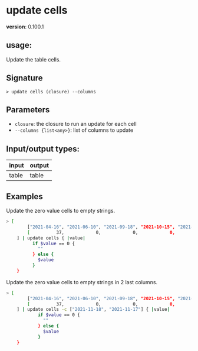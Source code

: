 # update cells

**version**: 0.100.1

## **usage**:

Update the table cells.

## Signature

`> update cells (closure) --columns`

## Parameters

- `closure`: the closure to run an update for each cell
- `--columns {list<any>}`: list of columns to update

## Input/output types:

| input | output |
| ----- | ------ |
| table | table  |

## Examples

Update the zero value cells to empty strings.

```bash
> [
        ["2021-04-16", "2021-06-10", "2021-09-18", "2021-10-15", "2021-11-16", "2021-11-17", "2021-11-18"];
        [          37,            0,            0,            0,           37,            0,            0]
    ] | update cells { |value|
          if $value == 0 {
            ""
          } else {
            $value
          }
    }
```

Update the zero value cells to empty strings in 2 last columns.

```bash
> [
        ["2021-04-16", "2021-06-10", "2021-09-18", "2021-10-15", "2021-11-16", "2021-11-17", "2021-11-18"];
        [          37,            0,            0,            0,           37,            0,            0]
    ] | update cells -c ["2021-11-18", "2021-11-17"] { |value|
            if $value == 0 {
              ""
            } else {
              $value
            }
    }
```
